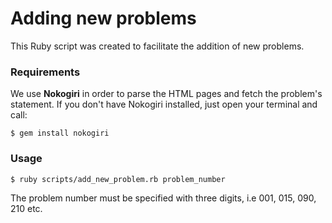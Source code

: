 # Adding new problems

This Ruby script was created to facilitate the addition of new problems.

### Requirements

We use **Nokogiri** in order to parse the HTML pages and fetch the problem's statement.
If you don't have Nokogiri installed, just open your terminal and call:

    $ gem install nokogiri

### Usage

`$ ruby scripts/add_new_problem.rb problem_number`

The problem number must be specified with three digits, i.e 001, 015, 090, 210 etc.

